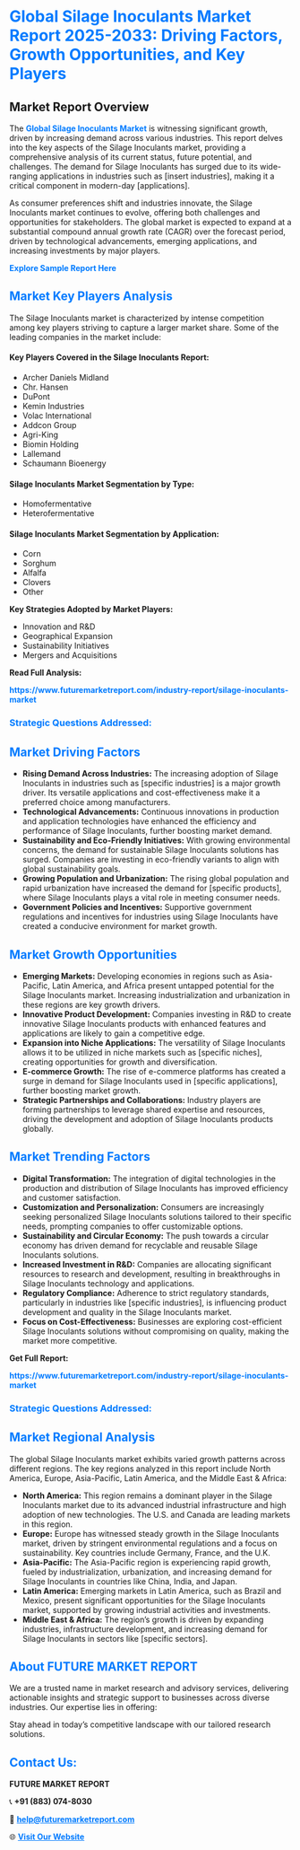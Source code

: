 <h1 style="color: #007BFF;">Global Silage Inoculants Market Report 2025-2033: Driving Factors, Growth Opportunities, and Key Players</h1>

<section id="overview">
<h2>Market Report Overview</h2>
<p>The <a href="https://www.futuremarketreport.com/industry-report/silage-inoculants-market" style="color: #007BFF; text-decoration: none;"><strong>Global Silage Inoculants Market</strong></a> is witnessing significant growth, driven by increasing demand across various industries. This report delves into the key aspects of the Silage Inoculants market, providing a comprehensive analysis of its current status, future potential, and challenges. The demand for Silage Inoculants has surged due to its wide-ranging applications in industries such as [insert industries], making it a critical component in modern-day [applications].</p>
<p>As consumer preferences shift and industries innovate, the Silage Inoculants market continues to evolve, offering both challenges and opportunities for stakeholders. The global market is expected to expand at a substantial compound annual growth rate (CAGR) over the forecast period, driven by technological advancements, emerging applications, and increasing investments by major players.</p>
</section>

<section id="overview">
<p><a href="https://www.futuremarketreport.com/request-sample/reportId=104999" style="color: #007BFF; text-decoration: none;"><strong>Explore Sample Report Here</strong></a></p>
</section>

<section id="key-players">
<h2 style="color: #007BFF;">Market Key Players Analysis</h2>
<p>The Silage Inoculants market is characterized by intense competition among key players striving to capture a larger market share. Some of the leading companies in the market include:</p>
<h4>Key Players Covered in the Silage Inoculants Report:</h4>
<ul><li>Archer Daniels Midland</li><li>Chr. Hansen</li><li>DuPont</li><li>Kemin Industries</li><li>Volac International</li><li>Addcon Group</li><li>Agri-King</li><li>Biomin Holding</li><li>Lallemand</li><li>Schaumann Bioenergy</li></ul>
<h4>Silage Inoculants Market Segmentation by Type:</h4>
<ul><li>Homofermentative</li><li>Heterofermentative</li></ul>

<h4>Silage Inoculants Market Segmentation by Application:</h4>
<ul><li>Corn</li><li>Sorghum</li><li>Alfalfa</li><li>Clovers</li><li>Other</li></ul>
<p><strong>Key Strategies Adopted by Market Players:</strong></p>
<ul>
<li>Innovation and R&D</li>
<li>Geographical Expansion</li>
<li>Sustainability Initiatives</li>
<li>Mergers and Acquisitions</li>
</ul>
</section>

<section>
<p><strong>Read Full Analysis: </strong></p><a href="https://www.futuremarketreport.com/industry-report/silage-inoculants-market" style="color: #007BFF; text-decoration: none;"><strong>https://www.futuremarketreport.com/industry-report/silage-inoculants-market</strong></a>
<h3 style="color: #007BFF;">Strategic Questions Addressed:</h3>
</section>

<section id="driving-factors">
<h2 style="color: #007BFF;">Market Driving Factors</h2>
<ul>
<li><strong>Rising Demand Across Industries:</strong> The increasing adoption of Silage Inoculants in industries such as [specific industries] is a major growth driver. Its versatile applications and cost-effectiveness make it a preferred choice among manufacturers.</li>
<li><strong>Technological Advancements:</strong> Continuous innovations in production and application technologies have enhanced the efficiency and performance of Silage Inoculants, further boosting market demand.</li>
<li><strong>Sustainability and Eco-Friendly Initiatives:</strong> With growing environmental concerns, the demand for sustainable Silage Inoculants solutions has surged. Companies are investing in eco-friendly variants to align with global sustainability goals.</li>
<li><strong>Growing Population and Urbanization:</strong> The rising global population and rapid urbanization have increased the demand for [specific products], where Silage Inoculants plays a vital role in meeting consumer needs.</li>
<li><strong>Government Policies and Incentives:</strong> Supportive government regulations and incentives for industries using Silage Inoculants have created a conducive environment for market growth.</li>
</ul>
</section>

<section id="growth-opportunities">
<h2 style="color: #007BFF;">Market Growth Opportunities</h2>
<ul>
<li><strong>Emerging Markets:</strong> Developing economies in regions such as Asia-Pacific, Latin America, and Africa present untapped potential for the Silage Inoculants market. Increasing industrialization and urbanization in these regions are key growth drivers.</li>
<li><strong>Innovative Product Development:</strong> Companies investing in R&D to create innovative Silage Inoculants products with enhanced features and applications are likely to gain a competitive edge.</li>
<li><strong>Expansion into Niche Applications:</strong> The versatility of Silage Inoculants allows it to be utilized in niche markets such as [specific niches], creating opportunities for growth and diversification.</li>
<li><strong>E-commerce Growth:</strong> The rise of e-commerce platforms has created a surge in demand for Silage Inoculants used in [specific applications], further boosting market growth.</li>
<li><strong>Strategic Partnerships and Collaborations:</strong> Industry players are forming partnerships to leverage shared expertise and resources, driving the development and adoption of Silage Inoculants products globally.</li>
</ul>
</section>

<section id="trending-factors">
<h2 style="color: #007BFF;">Market Trending Factors</h2>
<ul>
<li><strong>Digital Transformation:</strong> The integration of digital technologies in the production and distribution of Silage Inoculants has improved efficiency and customer satisfaction.</li>
<li><strong>Customization and Personalization:</strong> Consumers are increasingly seeking personalized Silage Inoculants solutions tailored to their specific needs, prompting companies to offer customizable options.</li>
<li><strong>Sustainability and Circular Economy:</strong> The push towards a circular economy has driven demand for recyclable and reusable Silage Inoculants solutions.</li>
<li><strong>Increased Investment in R&D:</strong> Companies are allocating significant resources to research and development, resulting in breakthroughs in Silage Inoculants technology and applications.</li>
<li><strong>Regulatory Compliance:</strong> Adherence to strict regulatory standards, particularly in industries like [specific industries], is influencing product development and quality in the Silage Inoculants market.</li>
<li><strong>Focus on Cost-Effectiveness:</strong> Businesses are exploring cost-efficient Silage Inoculants solutions without compromising on quality, making the market more competitive.</li>
</ul>
</section>

<section>
<p><strong>Get Full Report: </strong></p><a href="https://www.futuremarketreport.com/industry-report/silage-inoculants-market" style="color: #007BFF; text-decoration: none;"><strong>https://www.futuremarketreport.com/industry-report/silage-inoculants-market</strong></a>
<h3 style="color: #007BFF;">Strategic Questions Addressed:</h3>
</section>


<section id="regional-analysis">
<h2 style="color: #007BFF;">Market Regional Analysis</h2>
<p>The global Silage Inoculants market exhibits varied growth patterns across different regions. The key regions analyzed in this report include North America, Europe, Asia-Pacific, Latin America, and the Middle East & Africa:</p>
<ul>
<li><strong>North America:</strong> This region remains a dominant player in the Silage Inoculants market due to its advanced industrial infrastructure and high adoption of new technologies. The U.S. and Canada are leading markets in this region.</li>
<li><strong>Europe:</strong> Europe has witnessed steady growth in the Silage Inoculants market, driven by stringent environmental regulations and a focus on sustainability. Key countries include Germany, France, and the U.K.</li>
<li><strong>Asia-Pacific:</strong> The Asia-Pacific region is experiencing rapid growth, fueled by industrialization, urbanization, and increasing demand for Silage Inoculants in countries like China, India, and Japan.</li>
<li><strong>Latin America:</strong> Emerging markets in Latin America, such as Brazil and Mexico, present significant opportunities for the Silage Inoculants market, supported by growing industrial activities and investments.</li>
<li><strong>Middle East & Africa:</strong> The region’s growth is driven by expanding industries, infrastructure development, and increasing demand for Silage Inoculants in sectors like [specific sectors].</li>
</ul>
</section>

<footer>
<h2 style="color: #007BFF;">About FUTURE MARKET REPORT</h2>
<p>We are a trusted name in market research and advisory services, delivering actionable insights and strategic support to businesses across diverse industries. Our expertise lies in offering:</p>

<p>Stay ahead in today’s competitive landscape with our tailored research solutions.</p>

<h2 style="color: #007BFF;">Contact Us:</h2>
<p><strong>FUTURE MARKET REPORT</strong></p>
<p>📞 <strong>+91 (883) 074-8030</strong></p>
<p>📧 <strong><a href="mailto:help@futuremarketreport.com" style="color: #007BFF;">help@futuremarketreport.com</a></strong></p>
<p>🌐 <strong><a href="https://www.futuremarketreport.com/" style="color: #007BFF;">Visit Our Website</a></strong></p>
</footer>